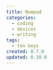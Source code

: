 ```yaml
---
title: Numpad
categories:
  - coding
  - devices
  - writing
tags:
  - ten keys
created: 0.7.0
updated: 0.10.0
---
```

